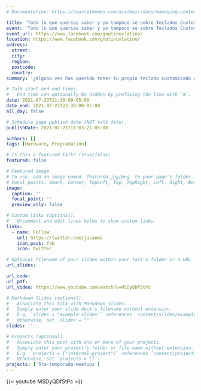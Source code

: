 ```yaml
---
# Documentation: https://sourcethemes.com/academic/docs/managing-content/

title: 'Todo lo que querías saber y yo tampoco se sobre Teclados Custom.'
event: 'Todo lo que querías saber y yo tampoco se sobre Teclados Custom.'
event_url: https://www.facebook.com/gnulinuxlatino/
location: https://www.facebook.com/gnulinuxlatino/
address:
  street:
  city:
  region:
  postcode:
  country:
summary: '¿Alguna vez has querido tener tu propio teclado customizado cuando armas el setup de tus sueños? Esta charla es para ti. Jucaoma de León es nuestro invitado especial esta noche para dar una introducción a este tema de personalización de nuestro teclado, ideal para todos los amantes del Hardware Libre.'

# Talk start and end times.
#   End time can optionally be hidden by prefixing the line with `#`.
date: 2021-07-23T21:30:00-05:00
date_end: 2021-07-23T23:30:00-05:00
all_day: false

# Schedule page publish date (NOT talk date).
publishDate: 2021-07-23T11:03:21-05:00

authors: []
tags: [Hardware, Programación]

# Is this a featured talk? (true/false)
featured: false

# Featured image
# To use, add an image named `featured.jpg/png` to your page's folder.
# Focal points: Smart, Center, TopLeft, Top, TopRight, Left, Right, BottomLeft, Bottom, BottomRight.
image:
  caption: ''
  focal_point: ''
  preview_only: false

# Custom links (optional).
#   Uncomment and edit lines below to show custom links.
links:
  - name: Follow
    url: https://twitter.com/jucaoma
    icon_pack: fab
    icon: twitter

# Optional filename of your slides within your talk's folder or a URL.
url_slides:

url_code:
url_pdf:
url_video: https://www.youtube.com/watch?v=MSDyQDfStPc

# Markdown Slides (optional).
#   Associate this talk with Markdown slides.
#   Simply enter your slide deck's filename without extension.
#   E.g. `slides = "example-slides"` references `content/slides/example-slides.md`.
#   Otherwise, set `slides = ""`.
slides: ''

# Projects (optional).
#   Associate this post with one or more of your projects.
#   Simply enter your project's folder or file name without extension.
#   E.g. `projects = ["internal-project"]` references `content/project/deep-learning/index.md`.
#   Otherwise, set `projects = []`.
projects: ['5ta-temporada-meetups']
---
```


{{< youtube MSDyQDfStPc >}}
